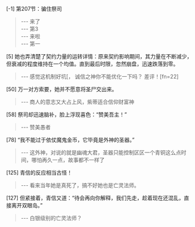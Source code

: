
[-1] 第207节：骗住祭司
>--- 来了<br>
>--- 第3<br>
>--- 来啦<br>
>--- 第一<br>

[5] 她也弄清楚了契约力量的运转详情：原来契约影响期间，其力量在不断减少，但衰减的程度维持在一个均值。直到最后时限，忽然崩盘，迅速跌落到零。
>--- 感觉这机制好坑[，
诚信之神你不能优化一下吗？
差评！[fn=22]<br>

[50] 万一对方索要，她并不愿意将圣尸交出来。
>--- 商人的意志又大占上风，紫蒂适合信仰财富神<br>

[58] 祭司却迅速脑补，脸上浮现喜色：“赞美吾主！”
>--- 赞美愚者<br>

[78] “我不能过于依仗魔鬼金币，它毕竟是外神的圣器。”
>--- 这外神，对说的就是幽魂大君，圣器只能控制区区一个青铜这么点时间，哪怕再久一点，故事都不一样了<br>

[125] 青信的反应相当古怪！
>--- 看来当年她是真死了，搞不好她也是亡灵法师。<br>

[127] 但紧接着，青信又道：“待会再向你解释，我们先走，趁着现在还混乱，直接离开双眼岛。”
>--- 白银级别的亡灵法师？<br>
